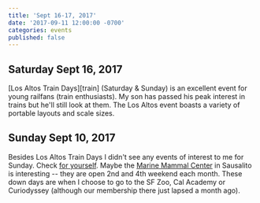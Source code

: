 ```yaml
---
title: 'Sept 16-17, 2017'
date: '2017-09-11 12:00:00 -0700'
categories: events
published: false
---
```


## Saturday Sept 16, 2017

[Los Altos Train Days][train] (Saturday & Sunday) is an excellent event for young railfans (train enthusiasts). My son has passed his peak interest in trains but he'll still look at them. The Los Altos event boasts a variety of portable layouts and scale sizes.

## Sunday Sept 10, 2017

Besides Los Altos Train Days I didn't see any events of interest to me for Sunday. Check [for yourself][kidfun]. Maybe the [Marine Mammal Center][mammal] in Sausalito is interesting -- they are open 2nd and 4th weekend each month. These down days are when I choose to go to the SF Zoo, Cal Academy or Curiodyssey (although our membership there just lapsed a month ago).

[kidfun]: http://www.bayareakidfun.com/weekend-highlights/
[mammal]: http://www.marinemammalcenter.org/Get-Involved/events/marine-science-sundays.html